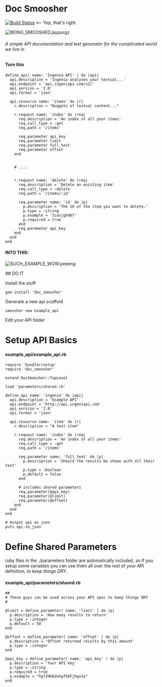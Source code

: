 Doc Smoosher
===
[![Build Status](https://travis-ci.org/dangerousbeans/doc_smoosher.png?branch=master)](https://travis-ci.org/dangerousbeans/doc_smoosher) <-- Yep, that's right.

![BEING_SMOOSHED.jaypurgz](http://i.imgur.com/Fu4YNJa.jpg)

###### A simple API documentation and test generator for the complicated world we live in

#### Turn this
    define_api( name: 'Ingenia API' ) do |api|
      api.description = 'Ingenia analyses your textual...'
      api.endpoint = 'api.ingeniapi.com/v2/'
      api.version = '2.0'
      api.format = 'json'

      api.resource name: 'items' do |r|
        r.description = "Nuggets of textual content..."
        
        r.request name: 'index' do |req|
          req.description = 'An index of all your items'
          req.call_type = :get
          req.path = '/items'

          req.parameter api_key
          req.parameter limit
          req.parameter full_text
          req.parameter offset
        end


        # ....


        r.request name: 'delete' do |req|
          req.description = 'Delete an existing item'
          req.call_type = :delete
          req.path = '/items/:id'

          req.parameter name: 'id' do |p|
            p.description = 'The ID of the item you want to delete.'
            p.type = :string
            p.example = '3casjghd67'
            p.required = true
          end
          req.parameter api_key
        end
      end
    end

#### INTO THIS:
![SUCH_EXAMPLE_WOW.peeeng](http://i.imgur.com/rm1vYj1.png)

## DO IT

Install the stuff

    gem install 'doc_smoosher'

Generate a new api scaffold

    smoosher new example_api

Edit your API folder


Setup API Basics
===
#### example_api/example_api.rb

    require 'bundler/setup'
    require 'doc_smoosher'

    extend DocSmoosher::TopLevel

    load 'parameters/shared.rb'

    define_api name: 'ingenia' do |api|
      api.description = 'Example API'
      api.endpoint = 'http://api.ingeniapi.com'
      api.version = '2.0'
      api.format = 'json'

      api.resource name: 'item' do |r|
        r.description = "A text item"
    
        r.request name: 'index' do |req|
          req.description = 'An index of all your items'
          req.call_type = :get
          req.path = '/items'

		  req.parameter name: 'full_text' do |p|
		    p.description = 'Should the results be shown with all their text'
            p.type = :boolean
            p.default = false
		  end

		  # includes shared parameters
          req.parameter(@api_key)
          req.parameter(@limit)
          req.parameter(@offset)
        end
      end
    end

	# Output api as json
    puts api.to_json




Define Shared Parameters
===

ruby files in the ./parameters folder are automatically included, so if you setup some variables you can use them all over the rest of your API definition, *to keep things DRY*.

#### example_api/parameters/shared.rb

    ##
    # These guys can be used across your API spec to keep things DRY
    #
    
    @limit = define_parameter( name: 'limit' ) do |p|
      p.description = 'How many results to return'
      p.type = :integer
      p.default = 50
    end

    @offset = define_parameter( name: 'offset' ) do |p|
      p.description = 'Offset returned results by this amount'
      p.type = :integer
    end

    @api_key = define_parameter( name: 'api_key' ) do |p|
      p.description = 'Your API key'
      p.type = :string
      p.required = true
      p.example = "hg7JHG6daSgf56FjhgsSa"
    end

    
    

